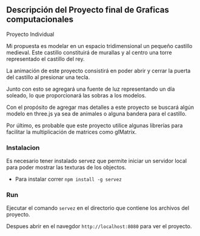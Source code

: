 ## Descripción del Proyecto final de Graficas computacionales

Proyecto Individual

Mi propuesta es modelar en un espacio tridimensional un pequeño castillo medieval. Este castillo constituirá de murallas y al centro una torre representado el castillo del rey. 

La animación de este proyecto consistirá en poder abrir y cerrar la puerta del castillo al presionar una tecla.

Junto con esto se agregará una fuente de luz representando un día soleado, lo que proporcionará las sobras a los modelos.

Con el propósito de agregar mas detalles a este proyecto se buscará algún modelo en three.js ya sea de animales o alguna bandera para el castillo. 

Por último, es probable que este proyecto utilice algunas librerías para facilitar la multiplicación de matrices como glMatrix.

### Instalacion

Es necesario tener instalado servez que permite iniciar un servidor local para poder mostrar las texturas de los objectos.

* Para instalar correr `npm install -g servez`

### Run

Ejecutar el comando `servez` en el directorio que contiene los archivos del proyecto.

Despues abrir en el navegdor `http://localhost:8080` para ver el proyecto.